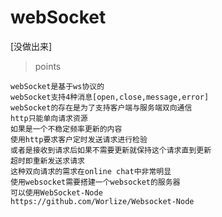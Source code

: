 **webSocket**
====
[没做出来]
>points
	
	webSocket是基于ws协议的
	webSocket支持4种消息[open,close,message,error]
	webSocket的存在是为了支持客户端与服务端双向通信
	http只能单向请求资源
	如果是一个不稳定频率更新的内容
	使用http要求客户定时发送请求进行检验
	或者是接收到请求后如果不需要更新就保持这个请求直到更新
	超时即重新发送求请求
	这种双向请求的需求在online chat中非常明显
	使用websocket需要搭建一个websocket的服务器
	可以使用WebSocket-Node
	https://github.com/Worlize/Websocket-Node

